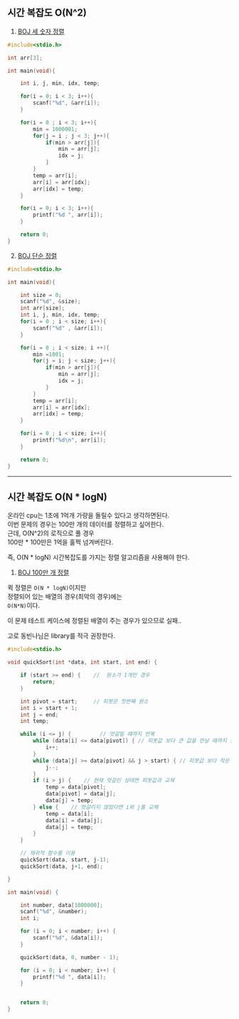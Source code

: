 ## 시간 복잡도 O(N^2)  

1. [BOJ 세 숫자 정렬](https://www.acmicpc.net/problem/2752)  

```c
#include<stdio.h>

int arr[3];

int main(void){

    int i, j, min, idx, temp;

    for(i = 0; i < 3; i++){
        scanf("%d", &arr[i]);
    }

    for(i = 0 ; i < 3; i++){
        min = 1000001;
        for(j = i ; j < 3; j++){
            if(min > arr[j]){
                min = arr[j];
                idx = j;
            }
        }
        temp = arr[i];
        arr[i] = arr[idx];
        arr[idx] = temp;
    }

    for(i = 0; i < 3; i++){
        printf("%d ", arr[i]);
    }

    return 0;
}
```

2. [BOJ 단순 정렬](https://www.acmicpc.net/problem/2750)  

```c
#include<stdio.h>

int main(void){

    int size = 0;
    scanf("%d", &size);
    int arr[size];
    int i, j, min, idx, temp;
    for(i = 0 ; i < size; i++){
        scanf("%d" , &arr[i]);
    }

    for(i = 0 ; i < size; i ++){
        min =1001;
        for(j = i; j < size; j++){
            if(min > arr[j]){
                min = arr[j];
                idx = j;
            }
        }
        temp = arr[i];
        arr[i] = arr[idx];
        arr[idx] = temp;
    }

    for(i = 0 ; i < size; i++){
        printf("%d\n", arr[i]);
    }

    return 0;
}
```
---

## 시간 복잡도 O(N * logN)  

온라인 cpu는 1초에 1억개 가량을 돌릴수 있다고 생각하면된다.  
이번 문제의 경우는 100만 개의 데이터를 정렬하고 싶어한다.  
근데, O(N^2)의 로직으로 풀 경우  
100만 * 100만은 1억을 훌쩍 넘겨버린다.  

즉, O(N * logN) 시간복잡도를 가지는 정렬 알고리즘을 사용해야 한다.

1. [BOJ 100만 개 정렬](https://www.acmicpc.net/problem/2751)  

퀵 정렬은 `O(N * logN)`이지만  
정렬되어 있는 배열의 경우(최악의 경우)에는  
`O(N*N)`이다.  

이 문제 테스트 케이스에 정렬된 배열이 주는 경우가 있으므로 실패..  

고로 동빈나님은 library를 적극 권장한다.  

```c
#include<stdio.h>

void quickSort(int *data, int start, int end) {

    if (start >= end) {    //  원소가 1개인 경우
        return;
    }

    int pivot = start;     // 피봇은 첫번째 원소
    int i = start + 1;
    int j = end;
    int temp;

    while (i <= j) {         // 엇갈릴 떄까지 반복
        while (data[i] <= data[pivot]) { // 피봇값 보다 큰 값을 만날 때까지 오른쪽으로 이동
            i++;
        }
        while (data[j] >= data[pivot] && j > start) { // 피봇값 보다 작은 값을 만날 때까지 왼쪽으로 이동 , j는 start보다 큼
            j--;
        }
        if (i > j) {    // 현재 엇갈린 상태면 피봇값과 교체
            temp = data[pivot];
            data[pivot] = data[j];
            data[j] = temp;
        } else {    // 엇갈리지 않았다면 i와 j를 교체
            temp = data[i];
            data[i] = data[j];
            data[j] = temp;
        }
    }

    // 재귀적 함수를 이용
    quickSort(data, start, j-1);
    quickSort(data, j+1, end);

}

int main(void) {

    int number, data[1000000];
    scanf("%d", &number);
    int i;

    for (i = 0; i < number; i++) {
        scanf("%d", &data[i]);
    }

    quickSort(data, 0, number - 1);

    for (i = 0; i < number; i++) {
        printf("%d ", data[i]);
    }


    return 0;
}
```
